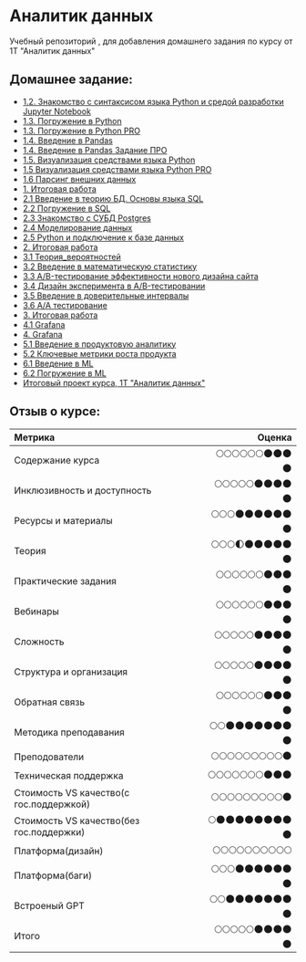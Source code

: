 # Аналитик данных
Учебный репозиторий , для добавления домашнего задания по курсу от 1Т "Аналитик данных"

## Домашнее задание:
- [1.2. Знакомство с синтаксисом языка Python и средой разработки Jupyter Notebook](https://github.com/Rishat-Ver/1T_data_analyst/blob/main/homework/1.2%20Python_empty.ipynb)
- [1.3. Погружение в Python](https://github.com/Rishat-Ver/1T_data_analyst/blob/main/homework/1.3%20Python_empty.ipynb)
- [1.3. Погружение в Python PRO](https://github.com/Rishat-Ver/1T_data_analyst/blob/main/homework/1.3%20Python_empty_PRO.ipynb)
- [1.4. Введение в Pandas](https://github.com/Rishat-Ver/1T_data_analyst/blob/main/homework/1.4%20pandas_empty.ipynb)
- [1.4. Введение в Pandas Задание ПРО](https://github.com/Rishat-Ver/1T_data_analyst/tree/main/homework)
- [1.5. Визуализация средствами языка Python](https://github.com/Rishat-Ver/1T_data_analyst/blob/main/homework/1.5%20vizialization_empty.ipynb)
- [1.5 Визуализация средствами языка Python PRO](https://github.com/Rishat-Ver/1T_data_analyst/blob/main/homework/1.5%20visualization_PRO_empty.ipynb)
- [1.6 Парсинг внешних данных](https://github.com/Rishat-Ver/1T_data_analyst/blob/main/homework/1.6%20PARS_BASE_PRO_stud.ipynb)
- [1. Итоговая работа](https://github.com/Rishat-Ver/1T_data_analyst/blob/main/homework/1.%20Games_empty_pro.ipynb)
- [2.1 Введение в теорию БД. Основы языка SQL](https://github.com/Rishat-Ver/1T_data_analyst/blob/main/homework/2.1%20SQL.txt)
- [2.2 Погружение в SQL](https://github.com/Rishat-Ver/1T_data_analyst/blob/main/homework/2.2%20SQL.md)
- [2.3 Знакомство с СУБД Postgres](https://github.com/Rishat-Ver/1T_data_analyst/blob/main/homework/2.3%20SQL.md)
- [2.4 Моделирование данных](https://github.com/Rishat-Ver/1T_data_analyst/blob/main/homework/2.4%20SQL.md)
- [2.5 Python и подключение к базе данных](https://github.com/Rishat-Ver/1T_data_analyst/blob/main/homework/2.5_empty.ipynb)
- [2. Итоговая работа](https://github.com/Rishat-Ver/1T_data_analyst/blob/main/homework/2.%20final.ipynb)
- [3.1 Теория_вероятностей](https://github.com/Rishat-Ver/1T_data_analyst/blob/main/homework/3.1%20Теория_вероятностей.ipynb)
- [3.2 Введение в математическую статистику](https://github.com/Rishat-Ver/1T_data_analyst/blob/main/homework/3.2%20Введение%20в%20математическую%20статистику.ipynb)
- [3.3 A/B-тестирование эффективности нового дизайна сайта](https://github.com/Rishat-Ver/1T_data_analyst/blob/main/homework/3.3%20A_B_тестирование.ipynb)
- [3.4 Дизайн эксперимента в A/B-тестировании](https://github.com/Rishat-Ver/1T_data_analyst/blob/main/homework/3.4%20A_B_тестировании.ipynb)
- [3.5 Введение в доверительные интервалы](https://github.com/Rishat-Ver/1T_data_analyst/blob/main/homework/3.5%20Доверительные_интервалы_на_Python.ipynb)
- [3.6 А/А тестирование](https://github.com/Rishat-Ver/1T_data_analyst/blob/main/homework/3.6%20А_А_тестирование.ipynb)
- [3. Итоговая работа](https://github.com/Rishat-Ver/1T_data_analyst/blob/main/homework/3.%20Анализ%20эффективности%20маркетинговой%20кампании.ipynb)
- [4.1 Grafana](https://github.com/Rishat-Ver/1T_data_analyst/blob/main/homework/4.1%20Grafana.md)
- [4. Grafana](https://github.com/Rishat-Ver/1T_data_analyst/blob/main/homework/4.%20Итоговый%20проект.ipynb)
- [5.1 Введение в продуктовую аналитику](https://github.com/Rishat-Ver/1T_data_analyst/blob/main/homework/5.1%20Введение%20в%20продуктовую%20аналитику.ipynb)
- [5.2 Ключевые метрики роста продукта](https://github.com/Rishat-Ver/1T_data_analyst/blob/main/homework/5.2%20Ключевые%20метрики%20роста%20продукта.ipynb)
- [6.1 Введение в ML]()
- [6.2 Погружение в ML]()
- [Итоговый проект курса,  1Т "Аналитик данных"](https://github.com/Rishat-Ver/1T_data_analyst/blob/main/homework/Итоговый%20проект%20курса.ipynb)

## Отзыв о курсе:

|Метрика|Оценка|
|:-|-:|
|Содержание курса|🌕🌕🌕🌕🌕🌕🌑🌑🌑🌑|
|Инклюзивность и доступность|🌕🌕🌕🌕🌕🌑🌑🌑🌑🌑|
|Ресурсы и материалы|🌕🌕🌕🌑🌑🌑🌑🌑🌑🌑|
|Теория|🌕🌕🌕🌓🌑🌑🌑🌑🌑🌑|
|Практические задания|🌕🌕🌕🌕🌕🌕🌑🌑🌑🌑|
|Вебинары|🌕🌕🌕🌕🌕🌕🌑🌑🌑🌑|
|Сложность|🌕🌕🌕🌕🌕🌑🌑🌑🌑🌑|
|Структура и организация|🌕🌕🌕🌕🌕🌑🌑🌑🌑🌑|
|Обратная связь|🌕🌕🌕🌕🌕🌕🌑🌑🌑🌑|
|Методика преподавания|🌕🌕🌑🌑🌑🌑🌑🌑🌑🌑|
|Преподователи|🌕🌕🌕🌕🌕🌕🌕🌕🌕🌑|
|Техническая поддержка|🌕🌕🌕🌕🌕🌕🌕🌑🌑🌑|
|Стоимость VS качество(с гос.поддержкой)|🌕🌕🌕🌕🌕🌕🌕🌕🌕🌑|
|Стоимость VS качество(без гос.поддержки)|🌕🌑🌑🌑🌑🌑🌑🌑🌑🌑|
|Платформа(дизайн)|🌕🌕🌕🌕🌕🌕🌕🌕🌕🌕|
|Платформа(баги)|🌕🌕🌕🌑🌑🌑🌑🌑🌑🌑|
|Встроеный GPT|🌕🌕🌑🌑🌑🌑🌑🌑🌑🌑|
|Итого|🌕🌕🌕🌕🌕🌑🌑🌑🌑🌑|
